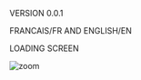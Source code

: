 VERSION 0.0.1

FRANCAIS/FR  AND ENGLISH/EN

LOADING SCREEN

![zoom](https://github.com/user-attachments/assets/a5a91e35-ba7a-421d-8b8b-b2893970baa4)
